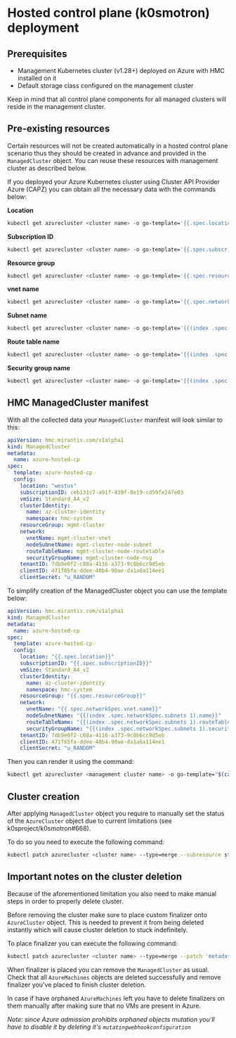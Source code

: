 # Hosted control plane (k0smotron) deployment

## Prerequisites

-   Management Kubernetes cluster (v1.28+) deployed on Azure with HMC installed
    on it
-   Default storage class configured on the management cluster

Keep in mind that all control plane components for all managed clusters will
reside in the management cluster.

## Pre-existing resources

Certain resources will not be created automatically in a hosted control plane
scenario thus they should be created in advance and provided in the `ManagedCluster`
object. You can reuse these resources with management cluster as described
below.

If you deployed your Azure Kubernetes cluster using Cluster API Provider Azure
(CAPZ) you can obtain all the necessary data with the commands below:

**Location**

```bash
kubectl get azurecluster <cluster name> -o go-template='{{.spec.location}}'
```

**Subscription ID**

```bash
kubectl get azurecluster <cluster name> -o go-template='{{.spec.subscriptionID}}'
```

**Resource group**

```bash
kubectl get azurecluster <cluster name> -o go-template='{{.spec.resourceGroup}}'
```

**vnet name**

```bash
kubectl get azurecluster <cluster name> -o go-template='{{.spec.networkSpec.vnet.name}}'
```

**Subnet name**

```bash
kubectl get azurecluster <cluster name> -o go-template='{{(index .spec.networkSpec.subnets 1).name}}'
```

**Route table name**

```bash
kubectl get azurecluster <cluster name> -o go-template='{{(index .spec.networkSpec.subnets 1).routeTable.name}}'
```

**Security group name**

```bash
kubectl get azurecluster <cluster name> -o go-template='{{(index .spec.networkSpec.subnets 1).securityGroup.name}}'
```



## HMC ManagedCluster manifest

With all the collected data your `ManagedCluster` manifest will look similar to this:

```yaml
apiVersion: hmc.mirantis.com/v1alpha1
kind: ManagedCluster
metadata:
  name: azure-hosted-cp
spec:
  template: azure-hosted-cp
  config:
    location: "westus"
    subscriptionID: ceb131c7-a917-439f-8e19-cd59fe247e03
    vmSize: Standard_A4_v2
    clusterIdentity:
      name: az-cluster-identity
      namespace: hmc-system
    resourceGroup: mgmt-cluster
    network:
      vnetName: mgmt-cluster-vnet
      nodeSubnetName: mgmt-cluster-node-subnet
      routeTableName: mgmt-cluster-node-routetable
      securityGroupName: mgmt-cluster-node-nsg
    tenantID: 7db9e0f2-c88a-4116-a373-9c8b6cc9d5eb
    clientID: 471f65fa-ddee-40b4-90ae-da1a8a114ee1
    clientSecret: "u_RANDOM"
```

To simplify creation of the ManagedCluster object you can use the template below:

```yaml
apiVersion: hmc.mirantis.com/v1alpha1
kind: ManagedCluster
metadata:
  name: azure-hosted-cp
spec:
  template: azure-hosted-cp
  config:
    location: "{{.spec.location}}"
    subscriptionID: "{{.spec.subscriptionID}}"
    vmSize: Standard_A4_v2
    clusterIdentity:
      name: az-cluster-identity
      namespace: hmc-system
    resourceGroup: "{{.spec.resourceGroup}}"
    network:
      vnetName: "{{.spec.networkSpec.vnet.name}}"
      nodeSubnetName: "{{(index .spec.networkSpec.subnets 1).name}}"
      routeTableName: "{{(index .spec.networkSpec.subnets 1).routeTable.name}}"
      securityGroupName: "{{(index .spec.networkSpec.subnets 1).securityGroup.name}}"
    tenantID: 7db9e0f2-c88a-4116-a373-9c8b6cc9d5eb
    clientID: 471f65fa-ddee-40b4-90ae-da1a8a114ee1
    clientSecret: "u_RANDOM"
```

Then you can render it using the command:

```bash
kubectl get azurecluster <management cluster name> -o go-template="$(cat template.yaml)"
```

## Cluster creation

After applying `ManagedCluster` object you require to manually set the status of the
`AzureCluster` object due to current limitations (see k0sproject/k0smotron#668).

To do so you need to execute the following command:

```bash
kubectl patch azurecluster <cluster name> --type=merge --subresource status --patch 'status: {ready: true}'
```

## Important notes on the cluster deletion

Because of the aforementioned limitation you also need to make manual steps in
order to properly delete cluster.

Before removing the cluster make sure to place custom finalizer onto
`AzureCluster` object. This is needed to prevent it from being deleted instantly
which will cause cluster deletion to stuck indefinitely.

To place finalizer you can execute the following command:

```bash
kubectl patch azurecluster <cluster name> --type=merge --patch 'metadata: {finalizers: [manual]}'
```

When finalizer is placed you can remove the `ManagedCluster` as usual. Check that
all `AzureMachines` objects are deleted successfully and remove finalizer you've
placed to finish cluster deletion.

In case if have orphaned `AzureMachines` left you have to delete finalizers on
them manually after making sure that no VMs are present in Azure.

*Note: since Azure admission prohibits orphaned objects mutation you'll have to
disable it by deleting it's `mutatingwebhookconfiguration`*
